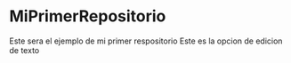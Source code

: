 # MiPrimerRepositorio
Este sera el ejemplo de mi primer respositorio
Este es la opcion de edicion de texto
